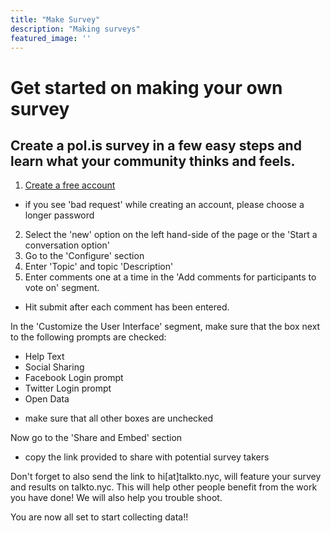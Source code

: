 ```yaml
---
title: "Make Survey"
description: "Making surveys"
featured_image: ''
---
```


# Get started on making your own survey

## Create a pol.is survey in a few easy steps and learn what your community thinks and feels.

1. [Create a free account](https://pol.is/createuser)
  * if you see 'bad request' while creating an account, please choose a longer password
2. Select the 'new' option on the left hand-side of the page or the 'Start a conversation option'
3. Go to the 'Configure' section
4. Enter 'Topic' and topic 'Description'
5. Enter comments one at a time in the 'Add comments for participants to vote on' segment.
  * Hit submit after each comment has been entered.

In the 'Customize the User Interface' segment, make sure that the box next to the following prompts are checked:

  * Help Text
  * Social Sharing
  * Facebook Login prompt
  * Twitter Login prompt
  * Open Data

  - make sure that all other boxes are unchecked


Now go to the 'Share and Embed' section

  - copy the link provided to share with potential survey takers


Don't forget to also send the link to hi[at]talkto.nyc, will feature your survey and results on talkto.nyc. This will help other people benefit from the work you have done! We will also help you trouble shoot.

You are now all set to start collecting data!!
